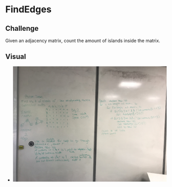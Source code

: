 # FindEdges

## Challenge

Given an adjacency matrix, count the amount of islands inside the matrix.

## Visual
- ![Challenge 28 : Find Islands in graph](../../assets/FindIslands.jpg)
